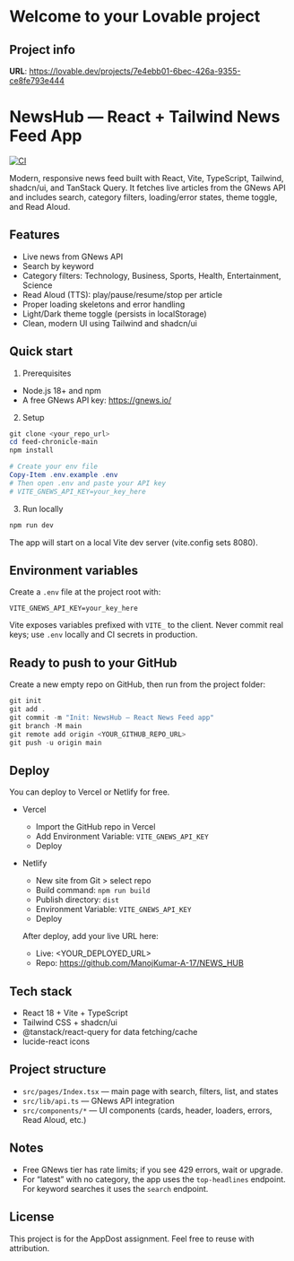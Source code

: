 # Welcome to your Lovable project

## Project info

**URL**: https://lovable.dev/projects/7e4ebb01-6bec-426a-9355-ce8fe793e444

# NewsHub — React + Tailwind News Feed App

[![CI](https://github.com/ManojKumar-A-17/NEWS_HUB/actions/workflows/ci.yml/badge.svg?branch=main)](https://github.com/ManojKumar-A-17/NEWS_HUB/actions/workflows/ci.yml)

Modern, responsive news feed built with React, Vite, TypeScript, Tailwind, shadcn/ui, and TanStack Query. It fetches live articles from the GNews API and includes search, category filters, loading/error states, theme toggle, and Read Aloud.

## Features

- Live news from GNews API
- Search by keyword
- Category filters: Technology, Business, Sports, Health, Entertainment, Science
- Read Aloud (TTS): play/pause/resume/stop per article
- Proper loading skeletons and error handling
- Light/Dark theme toggle (persists in localStorage)
- Clean, modern UI using Tailwind and shadcn/ui

## Quick start

1) Prerequisites
- Node.js 18+ and npm
- A free GNews API key: https://gnews.io/

2) Setup

```powershell
git clone <your_repo_url>
cd feed-chronicle-main
npm install

# Create your env file
Copy-Item .env.example .env
# Then open .env and paste your API key
# VITE_GNEWS_API_KEY=your_key_here
```

3) Run locally

```powershell
npm run dev
```

The app will start on a local Vite dev server (vite.config sets 8080).

## Environment variables

Create a `.env` file at the project root with:

```
VITE_GNEWS_API_KEY=your_key_here
```

Vite exposes variables prefixed with `VITE_` to the client. Never commit real keys; use `.env` locally and CI secrets in production.

## Ready to push to your GitHub

Create a new empty repo on GitHub, then run from the project folder:

```powershell
git init
git add .
git commit -m "Init: NewsHub – React News Feed app"
git branch -M main
git remote add origin <YOUR_GITHUB_REPO_URL>
git push -u origin main
```

## Deploy

You can deploy to Vercel or Netlify for free.

- Vercel
	- Import the GitHub repo in Vercel
	- Add Environment Variable: `VITE_GNEWS_API_KEY`
	- Deploy

- Netlify
	- New site from Git > select repo
	- Build command: `npm run build`
	- Publish directory: `dist`
	- Environment Variable: `VITE_GNEWS_API_KEY`
	- Deploy

	After deploy, add your live URL here:

	- Live: <YOUR_DEPLOYED_URL>
	- Repo: https://github.com/ManojKumar-A-17/NEWS_HUB

## Tech stack

- React 18 + Vite + TypeScript
- Tailwind CSS + shadcn/ui
- @tanstack/react-query for data fetching/cache
- lucide-react icons

## Project structure

- `src/pages/Index.tsx` — main page with search, filters, list, and states
- `src/lib/api.ts` — GNews API integration
- `src/components/*` — UI components (cards, header, loaders, errors, Read Aloud, etc.)

## Notes

- Free GNews tier has rate limits; if you see 429 errors, wait or upgrade.
- For “latest” with no category, the app uses the `top-headlines` endpoint. For keyword searches it uses the `search` endpoint.

## License

This project is for the AppDost assignment. Feel free to reuse with attribution.
